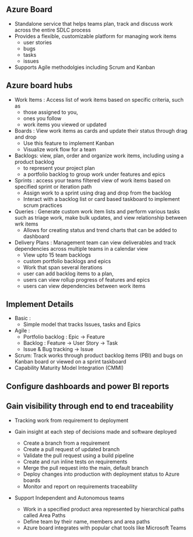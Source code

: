 
## Azure Board
 - Standalone service that helps teams plan, track and discuss work across the entire SDLC process
 - Provides a flexible, customizable platform for managing work items
   - user stories
   - bugs
   - tasks
   - issues
 - Supports Agile methodolgies including Scrum and Kanban

## Azure board hubs
 - Work Items : Access list of work items based on specific criteria, such as 
   - those assigned to you, 
   - ones you follow 
   - work items you viewed or updated
 - Boards : View work items as cards and update their status through drag and drop
   - Use this feature to implement Kanban
   - Visualize work flow for a team
 - Backlogs: view, plan, order and organize work items, including using a product backlog 
   - to represent your project plan 
   - a portfolio backlog to group work under features and epics
 - Sprints : access your teams filtered view of work items based on specified sprint or iteration path
   - Assign work to a sprint using drag and drop from the backlog
   - Interact with a backlog list or card based taskboard to implement scrum practices
 - Queries : Generate custom work item lists and perform various tasks such as triage work, make bulk updates, and view relationship between wrk items
   - Allows for creating status and trend charts that can be added to dashboard
 - Delivery Plans : Management team can view deliverables and track dependencies across multiple teams in a calendar view
   - View upto 15 team backlogs
   - custom portfolio backlogs and epics
   - Work that span several iterations
   - user can add backlog items to a plan, 
   - users can view rollup progress of features and epics 
   - users can view dependencies between work items

## Implement Details
- Basic : 
  - Simple model that tracks Issues, tasks and Epics
- Agile :
  - Portfolio backlog : Epic -> Feature
  - Backlog : Feature -> User Story -> Task
  - Issue & Bug tracking -> Issue
- Scrum: Track works through product backlog items (PBI) and bugs on Kanban board or viewed on a sprint taskboard
- Capability Maturity Model Integration (CMMI)

## Configure dashboards and power BI reports

## Gain visibility through end to end traceability
- Tracking work from requirement to deployment
- Gain insight at each step of decisions made and software deployed
  - Create a branch from a requirement
  - Create a pull request of updated branch
  - Validate the pull request using a build pipeline
  - Create and run inline tests on requirements
  - Merge the pull request into the main, default branch
  - Deploy changes into production with deployment status to Azure boards
  - Monitor and report on requirements traceability

- Support Independent and Autonomous teams
  - Work in a specified product area represented by hierarchical paths called Area Paths
  - Define team by their name, members and area paths 
  - Azure board integrates with popular chat tools like Microsoft Teams 